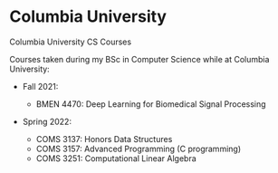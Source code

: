 # Columbia University
Columbia University CS Courses

Courses taken during my BSc in Computer Science while at Columbia University:

- Fall 2021:
    - BMEN 4470: Deep Learning for Biomedical Signal Processing

- Spring 2022:
    - COMS 3137: Honors Data Structures
    - COMS 3157: Advanced Programming (C programming)
    - COMS 3251: Computational Linear Algebra
